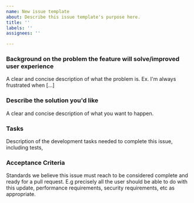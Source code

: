 ```yaml
---
name: New issue template
about: Describe this issue template's purpose here.
title: ''
labels: ''
assignees: ''

---
```


### Background on the problem the feature will solve/improved user experience
A clear and concise description of what the problem is. Ex. I'm always frustrated when [...]

### Describe the solution you'd like
A clear and concise description of what you want to happen.

### Tasks 
Description of the development tasks needed to complete this issue, including tests, 

### Acceptance Criteria 
Standards we believe this issue must reach to be considered complete and ready for a pull request. E.g precisely all  the user should be able to do with this update, performance requirements, security requirements, etc as appropriate.
